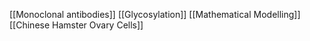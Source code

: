 [[Monoclonal antibodies]]
[[Glycosylation]]
[[Mathematical Modelling]]
[[Chinese Hamster Ovary Cells]]
